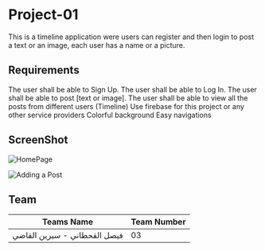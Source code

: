 # Project-01
This is a timeline application were users can register and then login to post a text or an image, each user has a name or a picture.

## **Requirements**

The user shall be able to Sign Up.
The user shall be able to Log In.
The user shall be able to post [text or image].
The user shall be able to view all the posts from different users (Timeline) Use firebase for this project or any other service providers
Colorful background
Easy navigations

## **ScreenShot**

![HomePage](https://user-images.githubusercontent.com/91476808/149352891-8bdec70f-7950-48a0-9c3d-42c9f5a04069.PNG)

![Adding a Post](https://user-images.githubusercontent.com/91476808/149353005-c6a18c4d-985f-4783-bca1-979f5a961bf0.PNG)




## **Team**
| **Teams Name**               | **Team Number** |
| ---------------------------- | --------------- |
| فیصل القحطاني - سیرین القاضي | 03              |


